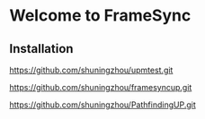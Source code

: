 # Welcome to FrameSync

## Installation

https://github.com/shuningzhou/upmtest.git

https://github.com/shuningzhou/framesyncup.git

https://github.com/shuningzhou/PathfindingUP.git